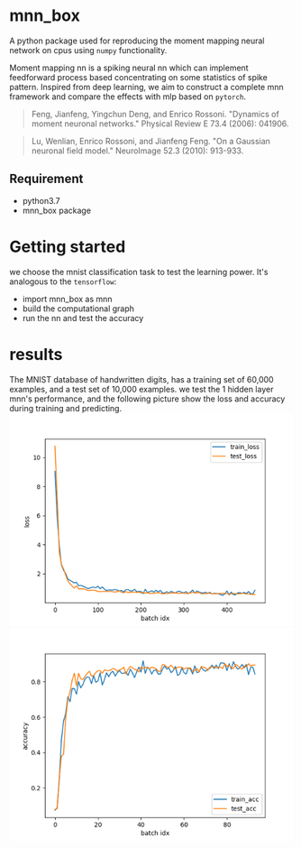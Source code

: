 # mnn_box
A python package used for reproducing the moment mapping neural network on cpus using `numpy` functionality.

Moment mapping nn is a spiking neural nn which can implement feedforward process based  concentrating on 
some statistics of spike pattern. Inspired from deep learning, we aim to construct a complete mnn framework and 
compare the effects with mlp based on `pytorch`.

> Feng, Jianfeng, Yingchun Deng, and Enrico Rossoni. "Dynamics of moment neuronal networks." Physical Review E 73.4 (2006): 041906.

>Lu, Wenlian, Enrico Rossoni, and Jianfeng Feng. "On a Gaussian neuronal field model." NeuroImage 52.3 (2010): 913-933.

## Requirement
- python3.7
- mnn_box package

# Getting started
we choose the mnist classification task to test the learning power. It's analogous 
to the `tensorflow`:
+ import mnn_box as mnn
+ build the computational graph
+ run the nn and test the accuracy

# results
The MNIST database of handwritten digits, has a training set of 60,000 examples,
and a test set of 10,000 examples. we test the 1 hidden layer mnn's performance, and the following 
picture show the loss and accuracy during training and predicting.
![train_loss](mnist_classification\loss.png)
![train_loss](mnist_classification\accuracy.png)
